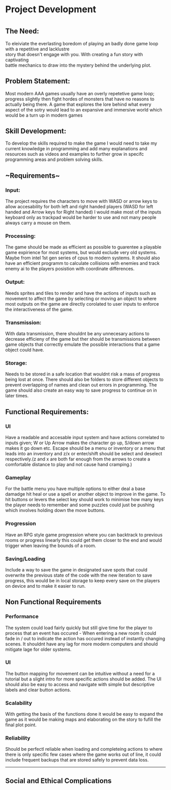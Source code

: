 <h1>Project Development<h1>

<h2>The Need:</h2>
To eleiviate the everlasting boredom of playing an badly done game loop with a repetitive and lacklustre <br>
story that doesn't engage with you. With creating a fun story with captivating <br>
battle mechanics to draw into the mystery behind the underlying plot.

<h2>Problem Statement:</h2> Most modern  AAA games usually have an overly repetetive game loop; progress slightly then fight hordes of monsters that have no reasons to actually being there. A game that explores the lore behind what every aspect of the sotry would lead to an expansive and immersive world which would be a turn up in modern games

<h2>Skill Development:</h2>
To develop the skills required to make the game I would need to take my current knowledge in programming and add many explanations and resources such as videos and examples to further grow in specifc programming areas and problem solving skills.

<h2>~Requirements~</h2>
<h3>Input:</h3>
The project requires the characters to move with WASD or arrow keys to allow accesability for both left and right handed players (WASD for left handed and Arrow keys for Right handed) I would make most of the inputs keyboard only as trackpad would be harder to use and not many people always carry a mouse on them.

<h3>Processing:</h3>
The game should be made as efficient as possible to guarentee a playable game expirience for most systems, but would exclude very old systems. Maybe from intel 1st gen series of cpus to modern systems. It should also have an efficient programm to calculate collisions with enemies and track enemy ai to the players posistion with coordinate differences.

<h3>Output:</h3>
Needs sprites and tiles to render and have the actions of inputs such as movement to affect the game by selecting or moving an object to where most outputs on the game are directly corolated to user inputs to enforce the interactiveness of the game.

<h3>Transmission:</h3>
With data transmission, there shouldnt be any unnecesary actions to decrease efficieny of the game but ther should be transmissions between game objects that correctly emulate the possible interactions that a game object could have.

<h3>Storage:</h3>
Needs to be stored in a safe location that wouldnt risk a mass of progress being lost at once. There should also be folders to store different objects to prevent overlapping of names and clean out errors in programming. The game should also create an easy way to save progress to continue on in later times.

<h2>Functional Requirements:</h2>

<h3>UI</h3>
Have a readable and accesable input system and have actions correlated to inputs given; W or Up Arrow makes the character go up, S/down arrow makes it go down etc. Escape should be a menu or inventory or a menu that leads into an inventory and z/x or enter/shift should be select and deselect respectively.(z and x are both far enough from the arrows to create a comfortable distance to play and not cause hand cramping.)

<h3>Gameplay</h3>
For the battle menu you have multiple options to either deal a base damadge hit heal or use a spell or another object to improve in the game. To hit buttons or levers the select key should work to minimise how many keys the player needs to remember and some puzzles could just be pushing which involves holding down the move buttons.

<h3>Progression</h3>
Have an RPG style game progression where you can backtrack to previous rooms or progress linearly this could get them closer to the end and would trigger when leaving the bounds of a room.


<h3>Saving/Loading</h3>
Include a way to save the game in designated save spots that could overwrite the previous state of the code with the new iteration to save progress, this would be in local storage to keep every save on the players on device and to make it easier to run.


<h2>Non Functional Requirements</h2>
<h3>Performance</h3>
The system could load fairly quickly but still give time for the player to process that an event has occured - When entering a new room it could fade in / out to indicate the action has occured instead of instantly changing scenes. It shouldnt have any lag for more modern computers and should mitigate lage for older systems.

<h3>UI</h3>
The button mapping for movement can be intuitive without a need for a tutorial but a slight intro for more specific actions should be added. The UI should also be easy to access and navigate with simple but descriptive labels and clear button actions.

<h3>Scalability</h3>
With getting the basis of the functions done it would be easy to expand the game as it would be making maps and elaborating on the story to fufill the final plot point.

<h3>Reliability</h3>
Should be perfectl reliable when loading and completeing actions to where there is only specific few cases where the game works out of line, it could include frequent backups that are stored safely to prevent data loss.

---
<h2>Social and Ethical Complications</h2>